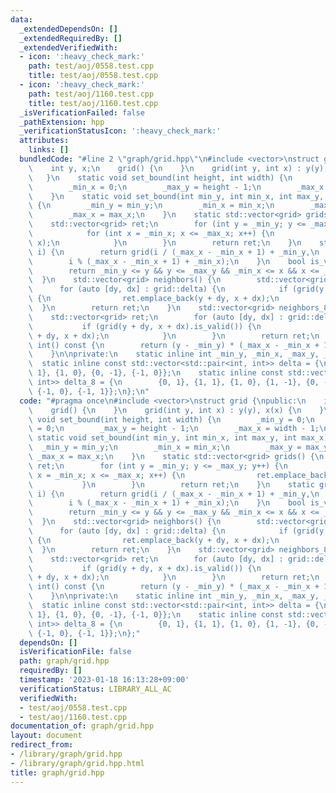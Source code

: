 ```yaml
---
data:
  _extendedDependsOn: []
  _extendedRequiredBy: []
  _extendedVerifiedWith:
  - icon: ':heavy_check_mark:'
    path: test/aoj/0558.test.cpp
    title: test/aoj/0558.test.cpp
  - icon: ':heavy_check_mark:'
    path: test/aoj/1160.test.cpp
    title: test/aoj/1160.test.cpp
  _isVerificationFailed: false
  _pathExtension: hpp
  _verificationStatusIcon: ':heavy_check_mark:'
  attributes:
    links: []
  bundledCode: "#line 2 \"graph/grid.hpp\"\n#include <vector>\nstruct grid {\npublic:\n\
    \    int y, x;\n    grid() {\n    }\n    grid(int y, int x) : y(y), x(x) {\n \
    \   }\n    static void set_bound(int height, int width) {\n        _min_y = 0;\n\
    \        _min_x = 0;\n        _max_y = height - 1;\n        _max_x = width - 1;\n\
    \    }\n    static void set_bound(int min_y, int min_x, int max_y, int max_x)\
    \ {\n        _min_y = min_y;\n        _min_x = min_x;\n        _max_y = max_y;\n\
    \        _max_x = max_x;\n    }\n    static std::vector<grid> grids() {\n    \
    \    std::vector<grid> ret;\n        for (int y = _min_y; y <= _max_y; y++) {\n\
    \            for (int x = _min_x; x <= _max_x; x++) {\n                ret.emplace_back(y,\
    \ x);\n            }\n        }\n        return ret;\n    }\n    static grid from(int\
    \ i) {\n        return grid(i / (_max_x - _min_x + 1) + _min_y,\n            \
    \        i % (_max_x - _min_x + 1) + _min_x);\n    }\n    bool is_valid() {\n\
    \        return _min_y <= y && y <= _max_y && _min_x <= x && x <= _max_x;\n  \
    \  }\n    std::vector<grid> neighbors() {\n        std::vector<grid> ret;\n  \
    \      for (auto [dy, dx] : grid::delta) {\n            if (grid(y + dy, x + dx).is_valid())\
    \ {\n                ret.emplace_back(y + dy, x + dx);\n            }\n      \
    \  }\n        return ret;\n    }\n    std::vector<grid> neighbors_8() {\n    \
    \    std::vector<grid> ret;\n        for (auto [dy, dx] : grid::delta_8) {\n \
    \           if (grid(y + dy, x + dx).is_valid()) {\n                ret.emplace_back(y\
    \ + dy, x + dx);\n            }\n        }\n        return ret;\n    }\n    operator\
    \ int() const {\n        return (y - _min_y) * (_max_x - _min_x + 1) + (x - _min_x);\n\
    \    }\n\nprivate:\n    static inline int _min_y, _min_x, _max_y, _max_x;\n  \
    \  static inline const std::vector<std::pair<int, int>> delta = {\n        {0,\
    \ 1}, {1, 0}, {0, -1}, {-1, 0}};\n    static inline const std::vector<std::pair<int,\
    \ int>> delta_8 = {\n        {0, 1}, {1, 1}, {1, 0}, {1, -1}, {0, -1}, {-1, -1},\
    \ {-1, 0}, {-1, 1}};\n};\n"
  code: "#pragma once\n#include <vector>\nstruct grid {\npublic:\n    int y, x;\n\
    \    grid() {\n    }\n    grid(int y, int x) : y(y), x(x) {\n    }\n    static\
    \ void set_bound(int height, int width) {\n        _min_y = 0;\n        _min_x\
    \ = 0;\n        _max_y = height - 1;\n        _max_x = width - 1;\n    }\n   \
    \ static void set_bound(int min_y, int min_x, int max_y, int max_x) {\n      \
    \  _min_y = min_y;\n        _min_x = min_x;\n        _max_y = max_y;\n       \
    \ _max_x = max_x;\n    }\n    static std::vector<grid> grids() {\n        std::vector<grid>\
    \ ret;\n        for (int y = _min_y; y <= _max_y; y++) {\n            for (int\
    \ x = _min_x; x <= _max_x; x++) {\n                ret.emplace_back(y, x);\n \
    \           }\n        }\n        return ret;\n    }\n    static grid from(int\
    \ i) {\n        return grid(i / (_max_x - _min_x + 1) + _min_y,\n            \
    \        i % (_max_x - _min_x + 1) + _min_x);\n    }\n    bool is_valid() {\n\
    \        return _min_y <= y && y <= _max_y && _min_x <= x && x <= _max_x;\n  \
    \  }\n    std::vector<grid> neighbors() {\n        std::vector<grid> ret;\n  \
    \      for (auto [dy, dx] : grid::delta) {\n            if (grid(y + dy, x + dx).is_valid())\
    \ {\n                ret.emplace_back(y + dy, x + dx);\n            }\n      \
    \  }\n        return ret;\n    }\n    std::vector<grid> neighbors_8() {\n    \
    \    std::vector<grid> ret;\n        for (auto [dy, dx] : grid::delta_8) {\n \
    \           if (grid(y + dy, x + dx).is_valid()) {\n                ret.emplace_back(y\
    \ + dy, x + dx);\n            }\n        }\n        return ret;\n    }\n    operator\
    \ int() const {\n        return (y - _min_y) * (_max_x - _min_x + 1) + (x - _min_x);\n\
    \    }\n\nprivate:\n    static inline int _min_y, _min_x, _max_y, _max_x;\n  \
    \  static inline const std::vector<std::pair<int, int>> delta = {\n        {0,\
    \ 1}, {1, 0}, {0, -1}, {-1, 0}};\n    static inline const std::vector<std::pair<int,\
    \ int>> delta_8 = {\n        {0, 1}, {1, 1}, {1, 0}, {1, -1}, {0, -1}, {-1, -1},\
    \ {-1, 0}, {-1, 1}};\n};"
  dependsOn: []
  isVerificationFile: false
  path: graph/grid.hpp
  requiredBy: []
  timestamp: '2023-01-18 16:13:28+09:00'
  verificationStatus: LIBRARY_ALL_AC
  verifiedWith:
  - test/aoj/0558.test.cpp
  - test/aoj/1160.test.cpp
documentation_of: graph/grid.hpp
layout: document
redirect_from:
- /library/graph/grid.hpp
- /library/graph/grid.hpp.html
title: graph/grid.hpp
---
```

